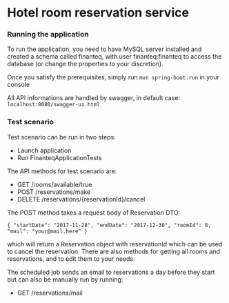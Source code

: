# Hotel room reservation service

### Running the application

To run the application, you need to have MySQL server installed and created a schema called finanteq, 
with user finanteq:finanteq to access the database (or change the properties to your discretion).

Once you satisfy the prerequisites, simply run `mvn spring-boot:run` in your console

All API informations are handled by swagger, in default case: `localhost:8080/swagger-ui.html`

### Test scenario

Test scenario can be run in two steps:

- Launch application
- Run FinanteqApplicationTests

The API methods for test scenario are:

- GET /rooms/available/true
- POST /reservations/make
- DELETE /reservations/{reservationId}/cancel

The POST method takes a request body of Reservation DTO:

`{
"startDate": "2017-11-28",
"endDate": "2017-12-30",
"roomId": 8,
"mail": "your@mail.here"
}`

which will return a Reservation object with reservationId which can be used to cancel the
reservation.
There are also methods for getting all rooms and reservations, and to edit them to your needs.

The scheduled job sends an email to reservations a day before they start but can also be 
manually run by running:

- GET /reservations/mail